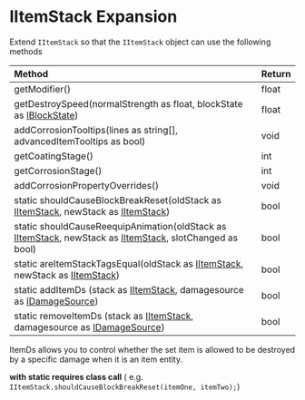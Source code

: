 # IItemStack Expansion

Extend `IItemStack` so that the `IItemStack` object can use the following methods

| Method                                                       | Return |
| :----------------------------------------------------------- | :----- |
| getModifier()                                                | float  |
| getDestroySpeed(normalStrength as float, blockState as [IBlockState](https://docs.blamejared.com/1.12/en/Vanilla/Blocks/IBlockState/)) | float  |
| addCorrosionTooltips(lines as string[], advancedItemTooltips as bool) | void   |
| getCoatingStage()                                            | int    |
| getCorrosionStage()                                          | int    |
| addCorrosionPropertyOverrides()                              | void   |
| static shouldCauseBlockBreakReset(oldStack as [IItemStack](https://docs.blamejared.com/1.12/en/Vanilla/Items/IItemStack/), newStack as [IItemStack](https://docs.blamejared.com/1.12/en/Vanilla/Items/IItemStack/)) | bool   |
| static shouldCauseReequipAnimation(oldStack as [IItemStack](https://docs.blamejared.com/1.12/en/Vanilla/Items/IItemStack/), newStack as [IItemStack](https://docs.blamejared.com/1.12/en/Vanilla/Items/IItemStack/), slotChanged as bool) | bool   |
| static areItemStackTagsEqual(oldStack as [IItemStack](https://docs.blamejared.com/1.12/en/Vanilla/Items/IItemStack/), newStack as [IItemStack](https://docs.blamejared.com/1.12/en/Vanilla/Items/IItemStack/)) | bool   |
| static addItemDs (stack as [IItemStack](https://docs.blamejared.com/1.12/en/Vanilla/Items/IItemStack/), damagesource as [IDamageSource](https://docs.blamejared.com/1.12/en/Vanilla/Damage/IDamageSource/)) | bool |
| static removeItemDs (stack as [IItemStack](https://docs.blamejared.com/1.12/en/Vanilla/Items/IItemStack/), damagesource as [IDamageSource](https://docs.blamejared.com/1.12/en/Vanilla/Damage/IDamageSource/)) | bool |

ItemDs allows you to control whether the set item is allowed to be destroyed by a specific damage when it is an item entity.

**with static requires class call** (
e.g. `IItemStack.shouldCauseBlockBreakReset(itemOne, itemTwo);`)

